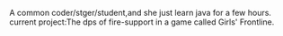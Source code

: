 A common coder/stger/student,and she just learn java for a few hours.
current project:The dps of fire-support in a game called Girls' Frontline.
